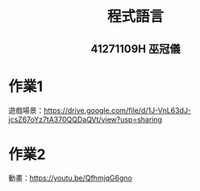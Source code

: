 <h1>
  <p align="center">
  程式語言 <br>
</p>
</h1>
<h2>
  <p align="center">
  41271109H 巫冠儀
</p>
</h2>

# 作業1
遊戲場景：https://drive.google.com/file/d/1J-VnL63dJ-jcsZ67oYz7tA370QQDaQVt/view?usp=sharing<br>
# 作業2
動畫：https://youtu.be/QfhmjqG6gno
